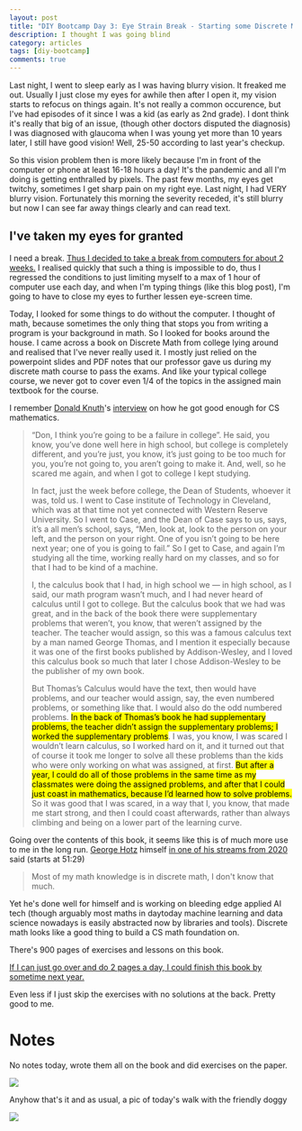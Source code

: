```yaml
---
layout: post
title: "DIY Bootcamp Day 3: Eye Strain Break - Starting some Discrete Maths"
description: I thought I was going blind
category: articles
tags: [diy-bootcamp]
comments: true
---
```


Last night, I went to sleep early as I was having blurry vision. It freaked  me out. Usually I just close my eyes for awhile then after I open it, my vision starts to refocus on things again. It's not really a common occurence, but I've had episodes of it since I was a kid (as early as 2nd grade). I dont  think it's really that big of an issue, (though other doctors disputed the diagnosis) I was diagnosed with glaucoma when I was young yet more than 10 years later, I still have good vision! Well, 25-50 according to last year's checkup.

<!-- more -->

So this vision problem then is more likely because I'm in front of the computer or phone at least 16-18 hours a day! It's the pandemic and all I'm doing is getting enthralled by pixels. The past few months, my eyes get twitchy, sometimes I get sharp pain on my right eye. Last night, I had VERY blurry vision. Fortunately this morning the severity receded, it's still blurry but now I can see far away things clearly and can read text. 

## I've taken my eyes for granted

I need a break. <u>Thus I decided to take a break from computers for about 2 weeks.</u> I realised quickly that such a thing is impossible to do, thus I regressed the conditions to just limiting myself to a max of 1 hour of computer use each day, and when I'm typing things (like this blog post), I'm going to have to close my eyes to further lessen eye-screen time.

Today, I looked for some things to do without the computer. I thought of math, because sometimes the only thing that stops you from writing a program is your background in math. So I looked for books around the house. I came across a book on Discrete Math from college lying around and realised that I've never really used it. I mostly just relied on the powerpoint slides and PDF notes that our professor gave us during my discrete math course to pass the exams. And like your typical college course, we never got to cover even 1/4 of the topics in the assigned main textbook for the course.

I remember [Donald Knuth](https://en.wikipedia.org/wiki/Donald_Knuth)'s [interview](https://youtu.be/YjyaYCLJQXw) on how he got good enough for CS mathematics.


> “Don, I think you’re going to be a failure in college”. He said, you know, you’ve done well here in high school, but college is completely different, and you’re just, you know, it’s just going to be too much for you, you’re not going to, you aren’t going to make it. And, well, so he scared me again, and when I got to college I kept studying.
>
> In fact, just the week before college, the Dean of Students, whoever it was, told us. I went to Case institute of Technology in Cleveland, which was at that time not yet connected with Western Reserve University. So I went to Case, and the Dean of Case says to us, says, it’s a all men’s school, says, “Men, look at, look to the person on your left, and the person on your right. One of you isn’t going to be here next year; one of you is going to fail.” So I get to Case, and again I’m studying all the time, working really hard on my classes, and so for that I had to be kind of a machine.
>
> I, the calculus book that I had, in high school we — in high school, as I said, our math program wasn’t much, and I had never heard of calculus until I got to college. But the calculus book that we had was great, and in the back of the book there were supplementary problems that weren’t, you know, that weren’t assigned by the teacher. The teacher would assign, so this was a famous calculus text by a man named George Thomas, and I mention it especially because it was one of the first books published by Addison-Wesley, and I loved this calculus book so much that later I chose Addison-Wesley to be the publisher of my own book.
>
> But Thomas’s Calculus would have the text, then would have problems, and our teacher would assign, say, the even numbered problems, or something like that. I would also do the odd numbered problems. <mark>In the back of Thomas’s book he had supplementary problems, the teacher didn’t assign the supplementary problems; I worked the supplementary problems</mark>. I was, you know, I was scared I wouldn’t learn calculus, so I worked hard on it, and it turned out that of course it took me longer to solve all these problems than the kids who were only working on what was assigned, at first. <mark>But after a year, I could do all of those problems in the same time as my classmates were doing the assigned problems, and after that I could just coast in mathematics, because I’d learned how to solve problems.</mark> So it was good that I was scared, in a way that I, you know, that made me start strong, and then I could coast afterwards, rather than always climbing and being on a lower part of the learning curve.

Going over the contents of this book, it seems like this is of much more use to me in the long run. [George Hotz](https://en.wikipedia.org/wiki/George_Hotz) himself [in one of his streams from 2020](https://youtu.be/N2bXEUSAiTI) said (starts at 51:29) 

> Most of my math knowledge is in discrete math, I don't know that much.

Yet he's done well for himself and is working on bleeding edge applied AI tech (though arguably most maths in daytoday machine learning and data science nowadays is easily abstracted now by libraries and tools). Discrete math looks like a good thing to build a CS math foundation on.

There's 900 pages of exercises and lessons on this book. 

<u>If I can just go over and do 2 pages a day, I could finish this book by sometime next year.</u> 

Even less if I just skip the exercises with no solutions at the back. Pretty good to me.

# Notes

No notes today, wrote them all on the book and did exercises on the paper.

<img src="https://lh3.googleusercontent.com/pw/ACtC-3fEmL55fEe-lzXGVHyG2Ma__7QmG3cR4lLzS8OI-9fWFTZozs6mLbXGR5JbKgHfl4SQvgyd7PfC1hSpwkI-7mRT69OCD9QvcMNmBAMISb0KGfFHvR5T7nmR3sFXsjdWUN6ub1_JZf58Ni6zS0vRwrhC=w1856-h1392-no?authuser=0">

Anyhow that's it and as usual, a pic of today's walk with the friendly doggy

<img src="https://lh3.googleusercontent.com/4vw0_DKxqzJOpAlxMh1oQPAoFD_QC5vpX73yoMiuxgPA6rittsWDIQryVu7W4QPlL7ZE0rl3PFFzhkBz4xOTozYNJ0x60sO41pPICtK4zZ0gJHGWD3epB0r0cukKR21jgRYyL_r55AugQhdTUSxMe-KlzZzJclsVX_-6XF1buSuxIpywF1SMOa3lbMrrUsvqFwox7s2LBdbd0wDgRIndFptM0a_3S-sB83sVWf82gSlSeYNNZ55w69EO7Nun2f2iSPBLBT2a0UH8upog1AKMukSqyom8yLlxnWRZq6jvkAR3Qnn-jjKhmhdgFo6iLIu3ImwXWg07CM5LCHUFAmJ525QZ9ZsbhkmWbxIW6qQFhEGGPxctBs-vPn8apdWdoK7JPVHhnIZHl11S0-U3C0mg0lZXTl8RKae53fJH9ICWPqkEGwJVRSZt6Dv1bLIZZ9ei_IRccXfrSdm8ynKNNRjaHTR3bvA_GUXdngVpav41jMBxGPW7qLyGg76_iDtTLpkf5sfHeIZX0xOhzOr0mnSgkXQsMMvpSP5QDJxKx47ciQbXZKHCztZfE6VtjbCK4zYwwuBaze8fZJLZA5byCHxzS3c9q4yrZllzX__RKQvGSGTT6d3mNAVSxrdseAywiYkDcwmpESa3XrArwm_-3G_rqPw5yV4As5l7TfqS8JoORkl9zyyXmHE6q76H_ezv6HOQkR3_UegWOiL1Y9YE5W2qjK_Q=w1856-h1392-no?authuser=0">
